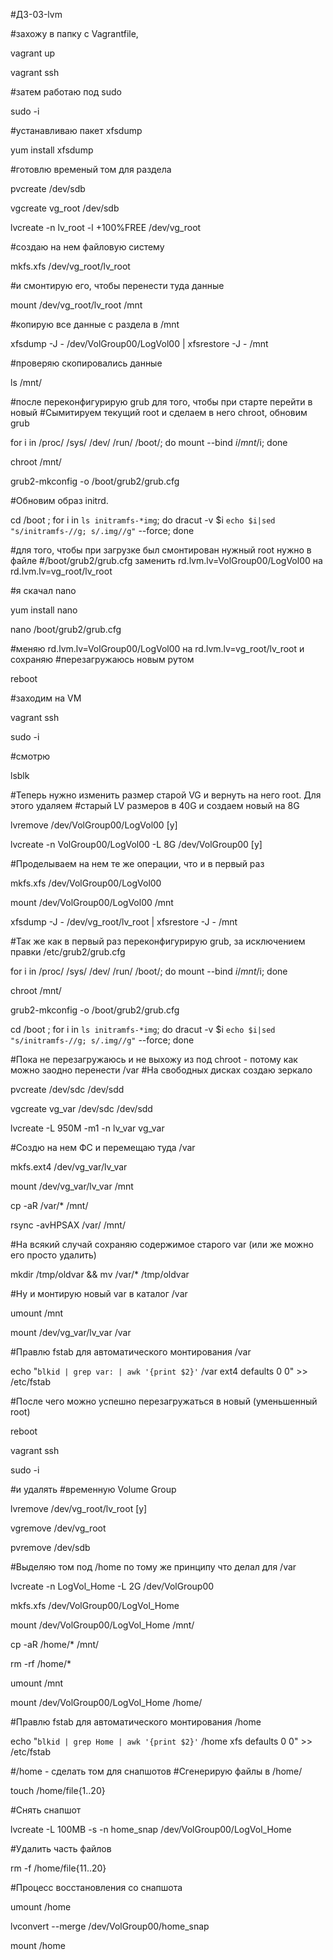 #ДЗ-03-lvm

#захожу в папку с Vagrantfile,

   vagrant up

   vagrant ssh


#затем работаю под sudo

   sudo -i


#устанавливаю пакет xfsdump

   yum install xfsdump


#готовлю временый том для раздела

   pvcreate /dev/sdb

   vgcreate vg_root /dev/sdb

   lvcreate -n lv_root -l +100%FREE /dev/vg_root


#создаю на нем файловую систему

   mkfs.xfs /dev/vg_root/lv_root

 
#и смонтирую его, чтобы перенести туда данные

   mount /dev/vg_root/lv_root /mnt


#копирую все данные с раздела в /mnt

   xfsdump -J - /dev/VolGroup00/LogVol00 | xfsrestore -J - /mnt


#проверяю скопировались данные 

   ls /mnt/


#после переконфигурирую grub для того, чтобы при старте перейти в новый
#Сымитируем текущий root и сделаем в него chroot, обновим grub

   for i in /proc/ /sys/ /dev/ /run/ /boot/; do mount --bind $i /mnt/$i; done

   chroot /mnt/

   grub2-mkconfig -o /boot/grub2/grub.cfg


#Обновим образ initrd.

   cd /boot ; for i in `ls initramfs-*img`; do dracut -v $i `echo $i|sed "s/initramfs-//g;
   s/.img//g"` --force; done


#для того, чтобы при загрузке был смонтирован нужный root нужно в файле
#/boot/grub2/grub.cfg заменить rd.lvm.lv=VolGroup00/LogVol00 на rd.lvm.lv=vg_root/lv_root

#я скачал nano

   yum install nano

   nano /boot/grub2/grub.cfg

#меняю rd.lvm.lv=VolGroup00/LogVol00 на rd.lvm.lv=vg_root/lv_root и сохраняю
#перезагружаюсь новым рутом

   reboot

#заходим на VM

   vagrant ssh

   sudo -i


#смотрю

   lsblk


#Теперь нужно изменить размер старой VG и вернуть на него root. Для этого удаляем
#старый LV размеров в 40G и создаем новый на 8G

   lvremove /dev/VolGroup00/LogVol00 [y]

   lvcreate -n VolGroup00/LogVol00 -L 8G /dev/VolGroup00 [y]


#Проделываем на нем те же операции, что и в первый раз

   mkfs.xfs /dev/VolGroup00/LogVol00

   mount /dev/VolGroup00/LogVol00 /mnt

   xfsdump -J - /dev/vg_root/lv_root | xfsrestore -J - /mnt


#Так же как в первый раз переконфигурирую grub, за исключением правки /etc/grub2/grub.cfg

   for i in /proc/ /sys/ /dev/ /run/ /boot/; do mount --bind $i /mnt/$i; done

   chroot /mnt/

   grub2-mkconfig -o /boot/grub2/grub.cfg

   cd /boot ; for i in `ls initramfs-*img`; do dracut -v $i `echo $i|sed "s/initramfs-//g;
   s/.img//g"` --force; done


#Пока не перезагружаюсь и не выхожу из под chroot - потому как можно заодно перенести /var
#На свободных дисках создаю зеркало

   pvcreate /dev/sdc /dev/sdd

   vgcreate vg_var /dev/sdc /dev/sdd

   lvcreate -L 950M -m1 -n lv_var vg_var


#Создю на нем ФС и перемещаю туда /var

   mkfs.ext4 /dev/vg_var/lv_var

   mount /dev/vg_var/lv_var /mnt

   cp -aR /var/* /mnt/

   rsync -avHPSAX /var/ /mnt/


#На всякий случай сохраняю содержимое старого var (или же можно его просто удалить)

   mkdir /tmp/oldvar && mv /var/* /tmp/oldvar


#Ну и монтирую новый var в каталог /var

   umount /mnt

   mount /dev/vg_var/lv_var /var


#Правлю fstab для автоматического монтирования /var

   echo "`blkid | grep var: | awk '{print $2}'` /var ext4 defaults 0 0" >> /etc/fstab


#После чего можно успешно перезагружаться в новый (уменьшенный root)

   reboot

   vagrant ssh
  
   sudo -i


#и удалять
#временную Volume Group

   lvremove /dev/vg_root/lv_root [y]

   vgremove /dev/vg_root

   pvremove /dev/sdb


#Выделяю том под /home по тому же принципу что делал для /var

   lvcreate -n LogVol_Home -L 2G /dev/VolGroup00

   mkfs.xfs /dev/VolGroup00/LogVol_Home

   mount /dev/VolGroup00/LogVol_Home /mnt/

   cp -aR /home/* /mnt/

   rm -rf /home/*

   umount /mnt

   mount /dev/VolGroup00/LogVol_Home /home/


#Правлю fstab для автоматического монтирования /home

   echo "`blkid | grep Home | awk '{print $2}'` /home xfs defaults 0 0" >> /etc/fstab


#/home - сделать том для снапшотов
#Сгенерирую файлы в /home/

   touch /home/file{1..20}


#Снять снапшот

   lvcreate -L 100MB -s -n home_snap /dev/VolGroup00/LogVol_Home


#Удалить часть файлов

   rm -f /home/file{11..20}


#Процесс восстановления со снапшота

   umount /home

   lvconvert --merge /dev/VolGroup00/home_snap

   mount /home






















